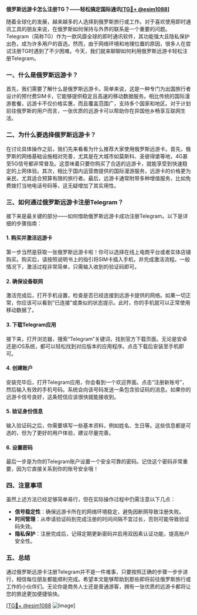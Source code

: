 **俄罗斯远游卡怎么注册TG？——轻松搞定国际通讯[[TG💪+ @esim1088](https://t.me/s/esim1088)]**

随着全球化的发展，越来越多的人选择到俄罗斯旅行或工作。对于喜欢使用即时通讯工具的朋友来说，在俄罗斯如何保持与外界的联系是一个重要的问题。Telegram（简称TG）作为一款风靡全球的即时通讯软件，其功能强大且隐私保护出色，成为许多用户的首选。然而，由于网络环境和地理位置的原因，很多人在尝试注册TG时遇到了不少困难。今天，我们就来聊聊如何利用俄罗斯远游卡轻松注册Telegram。

### 一、什么是俄罗斯远游卡？

首先，我们需要了解什么是俄罗斯远游卡。简单来说，这是一种专门为出国旅行者设计的预付费SIM卡，它能够提供稳定且高速的移动数据服务。相比传统的国际漫游套餐，远游卡不仅价格实惠，而且覆盖范围广，支持多个国家和地区。对于计划前往俄罗斯的用户而言，一张优质的远游卡可以帮助你在异国他乡畅享互联网生活。

### 二、为什么要选择俄罗斯远游卡？

在讨论具体操作之前，我们先来看看为什么推荐大家使用俄罗斯远游卡。首先，俄罗斯的网络基础设施相对完善，尤其是在大城市如莫斯科、圣彼得堡等地，4G甚至5G信号都非常普及。这意味着只要你购买了合适的远游卡，就能享受到快速稳定的上网体验。其次，相比于国内运营商提供的国际漫游服务，远游卡的价格更为亲民，尤其适合预算有限的旅行者。最后，远游卡通常附带多种增值服务，比如免费拨打当地电话号码等，这无疑增加了其实用性。

### 三、如何通过俄罗斯远游卡注册Telegram？

接下来是最关键的部分——如何借助俄罗斯远游卡成功注册Telegram。以下是详细的步骤指南：

#### 1. 购买并激活远游卡

第一步当然是获取一张俄罗斯远游卡啦！你可以选择在线上电商平台或者实体店铺购买。购买后，请按照说明书上的指引将SIM卡插入手机，并完成激活流程。一般情况下，激活过程非常简单，只需输入收到的验证码即可。

#### 2. 确保设备联网

激活完成后，打开手机设置，检查是否已经连接到远游卡提供的网络。如果一切正常，你应该可以看到“已连接”或类似的状态提示。此时，你的手机就可以正常使用移动数据了。

#### 3. 下载Telegram应用

接下来，打开浏览器，搜索“Telegram”关键词，找到官方下载页面。无论是安卓还是iOS系统，都可以轻松找到对应版本的应用程序。点击下载后安装至手机即可。

#### 4. 创建账户

安装完毕后，打开Telegram应用，你会看到一个欢迎界面。点击“注册新账号”，然后输入有效的手机号码。系统会向该号码发送一条包含验证码的消息。如果你的远游卡信号良好，这条短信应该很快就能接收到。

#### 5. 验证身份信息

输入验证码之后，你需要填写一些基本资料，例如姓名、生日等。这些信息都是可选的，但为了更好的用户体验，建议尽量完善。

#### 6. 设置密码

最后一步是为你的Telegram账户设置一个安全可靠的密码。记住这个密码非常重要，因为它直接关系到你的账号安全哦！

### 四、注意事项

虽然上述方法已经足够简单易行，但在实际操作过程中仍需注意以下几点：

- **信号稳定性**：确保远游卡所在的网络环境稳定，避免因断网导致注册失败。
- **时间管理**：从申请验证码到完成注册的时间间隔不宜过长，否则可能导致验证码失效。
- **隐私保护**：注册完成后，记得定期更新密码并启用双因素认证功能，提高账户安全性。

### 五、总结

通过俄罗斯远游卡注册Telegram并不是一件难事，只要按照正确的步骤一步步进行，相信每位朋友都能顺利完成。希望本文能够帮助到那些即将前往俄罗斯旅行或工作的小伙伴们。无论你是商务人士还是普通游客，拥有一张优质的远游卡都将让您的旅途更加便捷愉快。

[[TG💪+ @esim1088](https://t.me/s/esim1088) ![Image](https://i.postimg.cc/4NQfJmqS/Snipaste-2025-05-13-00-14-12.png)]